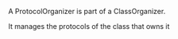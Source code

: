A ProtocolOrganizer is part of a ClassOrganizer.

It manages the protocols of the class that owns it